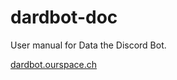 # dardbot-doc

User manual for Data the Discord Bot.

[dardbot.ourspace.ch](https://dardbot.ourspace.ch)
